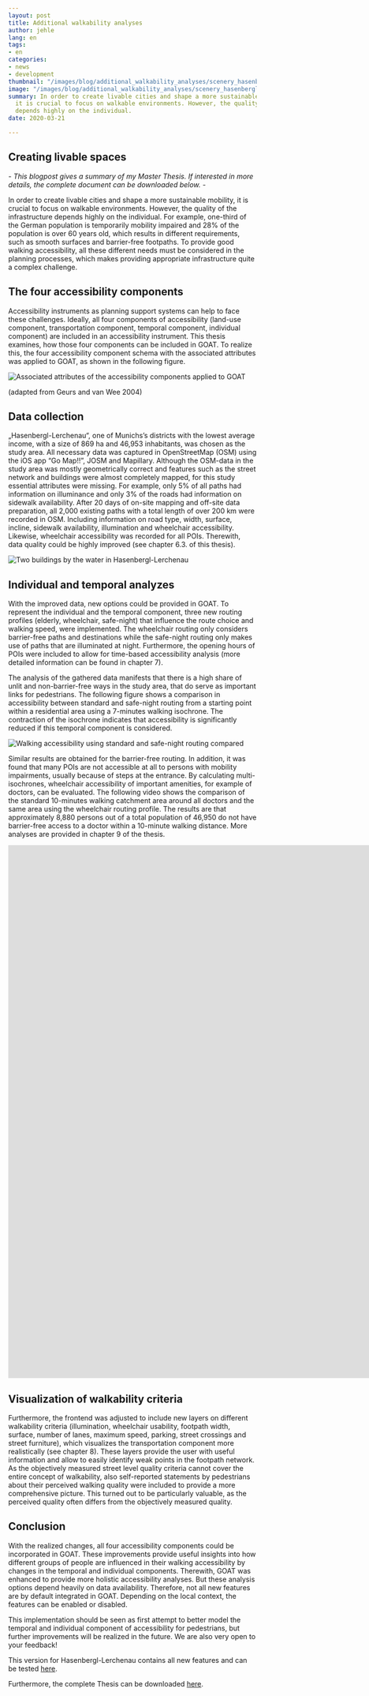 ```yaml
---
layout: post
title: Additional walkability analyses
author: jehle
lang: en
tags:
- en
categories:
- news
- development
thumbnail: "/images/blog/additional_walkability_analyses/scenery_hasenbergl-thumbnail.webp"
image: "/images/blog/additional_walkability_analyses/scenery_hasenbergl-banner.webp"
summary: In order to create livable cities and shape a more sustainable mobility,
  it is crucial to focus on walkable environments. However, the quality of the infrastructure
  depends highly on the individual.
date: 2020-03-21

---
```

## Creating livable spaces

_- This blogpost gives a summary of my Master Thesis. If interested in more details, the complete document can be downloaded below. -_

In order to create livable cities and shape a more sustainable mobility, it is crucial to focus on walkable environments. However, the quality of the infrastructure depends highly on the individual. For example, one-third of the German population is temporarily mobility impaired and 28% of the population is over 60 years old, which results in different requirements, such as smooth surfaces and barrier-free footpaths. To provide good walking accessibility, all these different needs must be considered in the planning processes, which makes providing appropriate infrastructure quite a complex challenge.

## The four accessibility components

Accessibility instruments as planning support systems can help to face these challenges. Ideally, all four components of accessibility (land-use component, transportation component, temporal component, individual component) are included in an accessibility instrument. This thesis examines, how those four components can be included in GOAT. To realize this, the four accessibility component schema with the associated attributes was applied to GOAT, as shown in the following figure.

![Associated attributes of the accessibility components applied to GOAT](/images/blog/additional_walkability_analyses/four_accessibility_components.webp "Four accessibility components")

(adapted from Geurs and van Wee 2004)

## Data collection

„Hasenbergl-Lerchenau“, one of Munichs’s districts with the lowest average income, with a size of 869 ha and 46,953 inhabitants, was chosen as the study area. All necessary data was captured in OpenStreetMap (OSM) using the iOS app “Go Map!!”, JOSM and Mapillary. Although the OSM-data in the study area was mostly geometrically correct and features such as the street network and buildings were almost completely mapped, for this study essential attributes were missing. For example, only 5% of all paths had information on illuminance and only 3% of the roads had information on sidewalk availability. After 20 days of on-site mapping and off-site data preparation, all 2,000 existing paths with a total length of over 200 km were recorded in OSM. Including information on road type, width, surface, incline, sidewalk availability, illumination and wheelchair accessibility. Likewise, wheelchair accessibility was recorded for all POIs. Therewith, data quality could be highly improved (see chapter 6.3. of this thesis).

![Two buildings by the water in Hasenbergl-Lerchenau](/images/blog/additional_walkability_analyses/scenery_hasenbergl.webp "Hasenbergl-Lerchenau")

## Individual and temporal analyzes

With the improved data, new options could be provided in GOAT. To represent the individual and the temporal component, three new routing profiles (elderly, wheelchair, safe-night) that influence the route choice and walking speed, were implemented. The wheelchair routing only considers barrier-free paths and destinations while the safe-night routing only makes use of paths that are illuminated at night. Furthermore, the opening hours of POIs were included to allow for time-based accessibility analysis (more detailed information can be found in chapter 7).

The analysis of the gathered data manifests that there is a high share of unlit and non-barrier-free ways in the study area, that do serve as important links for pedestrians. The following figure shows a comparison in accessibility between standard and safe-night routing from a starting point within a residential area using a 7-minutes walking isochrone. The contraction of the isochrone indicates that accessibility is significantly reduced if this temporal component is considered.

![Walking accessibility using standard and safe-night routing compared](/images/blog/additional_walkability_analyses/comparison_walking_accessibility.webp "Comparison walking accessibility")

Similar results are obtained for the barrier-free routing. In addition, it was found that many POIs are not accessible at all to persons with mobility impairments, usually because of steps at the entrance. By calculating multi-isochrones, wheelchair accessibility of important amenities, for example of doctors, can be evaluated. The following video shows the comparison of the standard 10-minutes walking catchment area around all doctors and the same area using the wheelchair routing profile. The results are that approximately 8,880 persons out of a total population of 46,950 do not have barrier-free access to a doctor within a 10-minute walking distance. More analyses are provided in chapter 9 of the thesis.

<iframe class="embed-responsive-item" src="https://player.vimeo.com/video/399481443" frameborder="0" webkitallowfullscreen mozallowfullscreen allowfullscreen data-uk-responsive width="1920" height="1080"></iframe>

## Visualization of walkability criteria

Furthermore, the frontend was adjusted to include new layers on different walkability criteria (illumination, wheelchair usability, footpath width, surface, number of lanes, maximum speed, parking, street crossings and street furniture), which visualizes the transportation component more realistically (see chapter 8). These layers provide the user with useful information and allow to easily identify weak points in the footpath network. As the objectively measured street level quality criteria cannot cover the entire concept of walkability, also self-reported statements by pedestrians about their perceived walking quality were included to provide a more comprehensive picture. This turned out to be particularly valuable, as the perceived quality often differs from the objectively measured quality.

## Conclusion

With the realized changes, all four accessibility components could be incorporated in GOAT. These improvements provide useful insights into how different groups of people are influenced in their walking accessibility by changes in the temporal and individual components. Therewith, GOAT was enhanced to provide more holistic accessibility analyses. But these analysis options depend heavily on data availability. Therefore, not all new features are by default integrated in GOAT. Depending on the local context, the features can be enabled or disabled.

This implementation should be seen as first attempt to better model the temporal and individual component of accessibility for pedestrians, but further improvements will be realized in the future. We are also very open to your feedback!

This version for Hasenbergl-Lerchenau contains all new features and can be tested [here](https://hasenbergl.open-accessibility.org/).

Furthermore, the complete Thesis can be downloaded [here](https://mediatum.ub.tum.de/604993?query=Ulrike+Jehle&show_id=1542813).